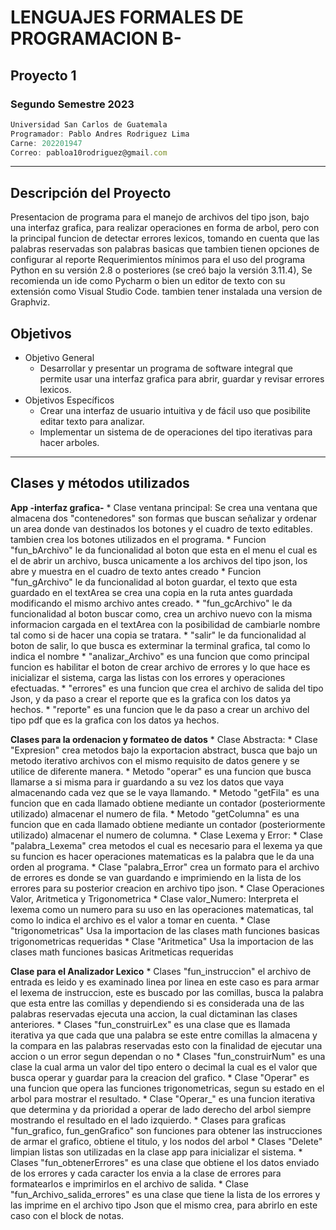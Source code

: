 # LENGUAJES FORMALES DE PROGRAMACION B-
## Proyecto 1
### Segundo Semestre 2023
```js
Universidad San Carlos de Guatemala
Programador: Pablo Andres Rodriguez Lima
Carne: 202201947
Correo: pabloa10rodriguez@gmail.com
```
---
## Descripción del Proyecto
Presentacion de programa para el manejo de archivos del tipo json, bajo una interfaz grafica, para realizar operaciones en forma de arbol, pero con la principal funcion de detectar errores lexicos, tomando en cuenta que las palabras reservadas son palabras basicas que tambien tienen opciones de configurar al reporte
Requerimientos mínimos para el uso del programa
Python en su versión 2.8 o posteriores (se creó bajo la versión 3.11.4), Se recomienda un ide como Pycharm o bien un editor de texto con su extensión como Visual Studio Code. tambien tener instalada una version de Graphviz.


## Objetivos
* Objetivo General
    * Desarrollar y presentar un programa de software integral que permite usar una interfaz grafica para abrir, guardar y revisar errores lexicos.
* Objetivos Específicos
    * Crear una interfaz de usuario intuitiva y de fácil uso que posibilite editar texto para analizar.
    * Implementar un sistema de de operaciones del tipo iterativas para hacer arboles.

---
## Clases y métodos utilizados

**App -interfaz grafica-**
    * Clase ventana principal:
        Se crea una ventana que almacena dos "contenedores" son formas que buscan señalizar y ordenar un area donde van destinados los botones y el cuadro de texto editables. tambien crea los botones utilizados en el programa.
        * Funcion "fun_bArchivo" le da funcionalidad al boton que esta en el menu el cual es el de abrir un archivo, busca unicamente a los archivos del tipo json, los abre y muestra en el cuadro de texto antes creado
        * Funcion "fun_gArchivo" le da funcionalidad al boton guardar, el texto que esta guardado en el textArea se crea una copia en la ruta antes guardada modificando el mismo archivo antes creado.
        * "fun_gcArchivo" le da funcionalidad al boton buscar como, crea un archivo nuevo con la misma informacion cargada en el textArea con la posibilidad de cambiarle nombre tal como si de hacer una copia se tratara.
        * "salir" le da funcionalidad al boton de salir, lo que busca es exterminar la terminal grafica, tal como lo indica el nombre
        * "analizar_Archivo" es una funcion que como principal funcion es habilitar el boton de crear archivo de errores y lo que hace es inicializar el sistema, carga las listas con los errores y operaciones efectuadas.
        * "errores" es una funcion que crea el archivo de salida del tipo Json, y da paso a crear el reporte que es la grafica con los datos ya hechos.
        * "reporte" es una funcion que le da paso a crear un archivo del tipo pdf que es la grafica con los datos ya hechos.

**Clases para la ordenacion y formateo de datos**
    * Clase Abstracta:
        * Clase "Expresion" crea metodos bajo la exportacion abstract, busca que bajo un metodo iterativo archivos con el mismo requisito de datos genere y se utilice de diferente manera.
            * Metodo "operar" es una funcion que busca llamarse a si misma para ir guardando a su vez los datos que vaya almacenando cada vez que se le vaya llamando.
            * Metodo "getFila" es una funcion que en cada llamado obtiene mediante un contador (posteriormente utilizado) almacenar el numero de fila.
            * Metodo "getColumna" es una funcion que en cada llamado obtiene mediante un contador (posteriormente utilizado) almacenar el numero de columna.
    * Clase Lexema y Error:
        * Clase "palabra_Lexema" crea metodos el cual es necesario para el lexema ya que su funcion es hacer operaciones matematicas es la palabra que le da una orden al programa.
        * Clase "palabra_Error" crea un formato para el archivo de errores es donde se van guardando e imprimiendo en la lista de los errores para su posterior creacion en archivo tipo json.
    * Clase Operaciones Valor, Aritmetica y Trigonometrica
        * Clase valor_Numero: Interpreta el lexema como un numero para su uso en las operaciones matematicas, tal como lo indica el archivo es el valor a tomar en cuenta.
        * Clase "trigonometricas" Usa la importacion de las clases math funciones basicas trigonometricas requeridas
        * Clase "Aritmetica" Usa la importacion de las clases math funciones basicas Aritmeticas requeridas

**Clase para el Analizador Lexico**
    * Clases "fun_instruccion" el archivo de entrada es leido y es examinado linea por linea en este caso es para armar el lexema de instruccion, este es buscado por las comillas, busca la palabra que esta entre las comillas y dependiendo si es considerada una de las palabras reservadas ejecuta una accion, la cual dictaminan las clases anteriores.
    * Clases "fun_construirLex" es una clase que es llamada iterativa ya que cada que una palabra se este entre comillas la almacena y la compara en las palabras reservadas esto con la finalidad de ejecutar una accion o un error segun dependan o no
    * Clases "fun_construirNum" es una clase la cual arma un valor del tipo entero o decimal la cual es el valor que busca operar y guardar para la creacion del grafico.
    * Clase "Operar" es una funcion que opera las funciones trigonometricas, segun su estado en el arbol para mostrar el resultado.
    * Clase "Operar_" es una funcion iterativa que determina y da prioridad a operar de lado derecho del arbol siempre mostrando el resultado en el lado izquierdo.
    * Clases para graficas "fun_grafico, fun_genGrafico" son funciones para obtener las instrucciones de armar el grafico, obtiene el titulo, y los nodos del arbol
    * Clases "Delete" limpian listas son utilizadas en la clase app para inicializar el sistema.
    * Clases "fun_obtenerErrores" es una clase que obtiene el los datos enviado de los errores y cada caracter los envia a la clase de errores para formatearlos e imprimirlos en el archivo de salida.
    * Clase "fun_Archivo_salida_errores" es una clase que  tiene la lista de los errores y las imprime en el archivo tipo Json que el mismo crea, para abrirlo en este caso con el block de notas.




